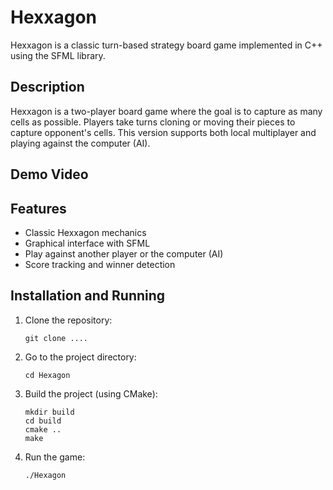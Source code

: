 # Hexxagon

Hexxagon is a classic turn-based strategy board game implemented in C++ using the SFML library.

## Description

Hexxagon is a two-player board game where the goal is to capture as many cells as possible. Players take turns cloning or moving their pieces to capture opponent's cells.
This version supports both local multiplayer and playing against the computer (AI).


## Demo Video

## Features

- Classic Hexxagon mechanics
- Graphical interface with SFML
- Play against another player or the computer (AI)
- Score tracking and winner detection

## Installation and Running

1. Clone the repository:

    `git clone ....`
2. Go to the project directory:

    `cd Hexagon`
3. Build the project (using CMake):
    ``` 
    mkdir build
    cd build
    cmake ..
    make
    ``` 
4. Run the game:

    `./Hexagon`





    